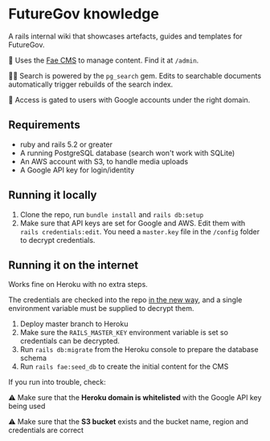# FutureGov knowledge

A rails internal wiki that showcases artefacts, guides and templates for FutureGov.

📝 Uses the [Fae CMS](https://faecms.com/) to manage content. Find it at `/admin`.

🕵️‍♀️ Search is powered by the `pg_search` gem. Edits to searchable documents automatically trigger rebuilds of the search index.

🚨 Access is gated to users with Google accounts under the right domain.

## Requirements

- ruby and rails 5.2 or greater
- A running PostgreSQL database (search won't work with SQLite)
- An AWS account with S3, to handle media uploads
- A Google API key for login/identity

## Running it locally

1. Clone the repo, run `bundle install` and `rails db:setup`
2. Make sure that API keys are set for Google and AWS. Edit them with `rails credentials:edit`. You need a `master.key` file in the `/config` folder to decrypt credentials.

## Running it on the internet

Works fine on Heroku with no extra steps.

The credentials are checked into the repo [in the new way](https://www.engineyard.com/blog/rails-encrypted-credentials-on-rails-5.2), and a single environment variable must be supplied to decrypt them.

1. Deploy master branch to Heroku
2. Make sure the `RAILS_MASTER_KEY` environment variable is set so credentials can be decrypted.
3. Run `rails db:migrate` from the Heroku console to prepare the database schema
4. Run `rails fae:seed_db` to create the initial content for the CMS

If you run into trouble, check:

⚠️ Make sure that the **Heroku domain is whitelisted** with the Google API key being used

⚠️ Make sure that the **S3 bucket** exists and the bucket name, region and credentials are correct
